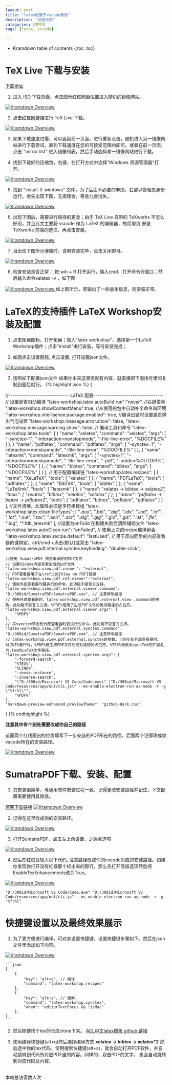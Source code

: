 ```yaml
---
layout: post
title: "latex配置于vscode教程"
description: "没啥说的"
categories: [教程]
tags: [latex, vscode]

---
```


* Kramdown table of contents
{:toc .toc}

# TeX Live 下载与安装
[下载地址](https://tug.org/texlive/acquire-iso.html)

1. 进入 ISO 下载页面，点击图示红框圈画位置进入随机的镜像网站。
<a class="post-image" href="{{site.url}}/images/2023-10-12-latex-on-vscode/1.jpg">
<img itemprop="image" data-src="{{site.url}}/images/2023-10-12-latex-on-vscode/1.jpg" src="/assets/javascripts/unveil/loader.gif" alt="Kramdown Overview" />
</a>

2. 点击红框圈链接进行 TeX Live 下载。
<a class="post-image" href="{{site.url}}/images/2023-10-12-latex-on-vscode/2.jpg">
<img itemprop="image" data-src="{{site.url}}/images/2023-10-12-latex-on-vscode/2.jpg" src="/assets/javascripts/unveil/loader.gif" alt="Kramdown Overview" />
</a>

3. 如果下载速度过慢，可以返回前一页面，进行重新点击，随机进入另一镜像网站进行下载尝试，直到下载速度在您的可接受范围内即可。或者在前一页面，点击 "mirror list" 进入镜像列表，然后手动选择某一镜像网站进行下载。

4. 找到下载好的压缩包，右键，在打开方式中选择“Windows 资源管理器"打开。
<a class="post-image" href="{{site.url}}/images/2023-10-12-latex-on-vscode/3.jpg">
<img itemprop="image" data-src="{{site.url}}/images/2023-10-12-latex-on-vscode/3.jpg" src="/assets/javascripts/unveil/loader.gif" alt="Kramdown Overview" />
</a>

5. 找到 "install-tl-windows" 文件，为了后面不必要的麻烦，右键以管理员身份运行。会先出现下图，无需理会，等会儿会消失。
<a class="post-image" href="{{site.url}}/images/2023-10-12-latex-on-vscode/4.jpg">
<img itemprop="image" data-src="{{site.url}}/images/2023-10-12-latex-on-vscode/4.jpg" src="/assets/javascripts/unveil/loader.gif" alt="Kramdown Overview" />
</a>

6. 出现下图后，需要进行路径的更改；由于 TeX Live 自带的 TeXworks 不怎么好用，并且此文主要将 vscode 作为 LaTeX 的编辑器，故而取消 安装 TeXworks 前端的选项，再点击安装。
<a class="post-image" href="{{site.url}}/images/2023-10-12-latex-on-vscode/5.jpg">
<img itemprop="image" data-src="{{site.url}}/images/2023-10-12-latex-on-vscode/5.jpg" src="/assets/javascripts/unveil/loader.gif" alt="Kramdown Overview" />
</a>

7. 当出现下图所示弹窗时，说明安装完毕，点击关闭即可。
<a class="post-image" href="{{site.url}}/images/2023-10-12-latex-on-vscode/6.jpg">
<img itemprop="image" data-src="{{site.url}}/images/2023-10-12-latex-on-vscode/6.jpg" src="/assets/javascripts/unveil/loader.gif" alt="Kramdown Overview" />
</a>

8. 检查安装是否正常： 按 win + R 打开运行，输入cmd，打开命令行窗口；然后输入命令xelatex -v ，如下图
<a class="post-image" href="{{site.url}}/images/2023-10-12-latex-on-vscode/7.jpg">
<img itemprop="image" data-src="{{site.url}}/images/2023-10-12-latex-on-vscode/7.jpg" src="/assets/javascripts/unveil/loader.gif" alt="Kramdown Overview" />
</a>
如上图所示，若输出了一些版本信息，则安装正常。

# LaTeX的支持插件 LaTeX Workshop安装及配置

1. 点击拓展图标，打开拓展；输入"latex workshop"，选择第一个LaTeX Workshop插件；点击"install"进行安装，等待安装完成；

2. 如图点击设置图标, 点击设置, 打开设置json文件。
<a class="post-image" href="{{site.url}}/images/2023-10-12-latex-on-vscode/8.jpg">
<img itemprop="image" data-src="{{site.url}}/images/2023-10-12-latex-on-vscode/8.jpg" src="/assets/javascripts/unveil/loader.gif" alt="Kramdown Overview" />
</a>

3. 按照如下配置json文件
如果你本来这里面就有内容，就直接把下面括号里的复制到最后就行。
{% highlight json %}
{  

//------------------------------LaTeX 配置----------------------------------
    // 设置是否自动编译
    "latex-workshop.latex.autoBuild.run":"never",
    //右键菜单
    "latex-workshop.showContextMenu":true,
    //从使用的包中自动补全命令和环境
    "latex-workshop.intellisense.package.enabled": true,
    //编译出错时设置是否弹出气泡设置
    "latex-workshop.message.error.show": false,
    "latex-workshop.message.warning.show": false,
    // 编译工具和命令
    "latex-workshop.latex.tools": [
        {
            "name": "xelatex",
            "command": "xelatex",
            "args": [
                "-synctex=1",
                "-interaction=nonstopmode",
                "-file-line-error",
                "%DOCFILE%"
            ]
        },
        {
            "name": "pdflatex",
            "command": "pdflatex",
            "args": [
                "-synctex=1",
                "-interaction=nonstopmode",
                "-file-line-error",
                "%DOCFILE%"
            ]
        },
        {
            "name": "latexmk",
            "command": "latexmk",
            "args": [
                "-synctex=1",
                "-interaction=nonstopmode",
                "-file-line-error",
                "-pdf",
                "-outdir=%OUTDIR%",
                "%DOCFILE%"
            ]
        },
        {
            "name": "bibtex",
            "command": "bibtex",
            "args": [
                "%DOCFILE%"
            ]
        }
    ],
    // 用于配置编译链
    "latex-workshop.latex.recipes": [
        {
            "name": "XeLaTeX",
            "tools": [
                "xelatex"
            ]
        },
        {
            "name": "PDFLaTeX",
            "tools": [
                "pdflatex"
            ]
        },
        {
            "name": "BibTeX",
            "tools": [
                "bibtex"
            ]
        },
        {
            "name": "LaTeXmk",
            "tools": [
                "latexmk"
            ]
        },
        {
            "name": "xelatex -> bibtex -> xelatex*2",
            "tools": [
                "xelatex",
                "bibtex",
                "xelatex",
                "xelatex"
            ]
        },
        {
            "name": "pdflatex -> bibtex -> pdflatex*2",
            "tools": [
                "pdflatex",
                "bibtex",
                "pdflatex",
                "pdflatex"
            ]
        }
    ],
    //文件清理。此属性必须是字符串数组
    "latex-workshop.latex.clean.fileTypes": [
        "*.aux",
        "*.bbl",
        "*.blg",
        "*.idx",
        "*.ind",
        "*.lof",
        "*.lot",
        "*.out",
        "*.toc",
        "*.acn",
        "*.acr",
        "*.alg",
        "*.glg",
        "*.glo",
        "*.gls",
        "*.ist",
        "*.fls",
        "*.log",
        "*.fdb_latexmk"
    ],
    //设置为onFaild 在构建失败后清除辅助文件
    "latex-workshop.latex.autoClean.run": "onFailed",
    // 使用上次的recipe编译组合
    "latex-workshop.latex.recipe.default": "lastUsed",
    // 用于反向同步的内部查看器的键绑定。ctrl/cmd +点击(默认)或双击
    "latex-workshop.view.pdf.internal.synctex.keybinding": "double-click",



    //使用 SumatraPDF 预览编译好的PDF文件
    // 设置VScode内部查看生成的pdf文件
    "latex-workshop.view.pdf.viewer": "external",
    // PDF查看器用于在\ref上的[View on PDF]链接
    "latex-workshop.view.pdf.ref.viewer":"external",
    // 使用外部查看器时要执行的命令。此功能不受官方支持。
    "latex-workshop.view.pdf.external.viewer.command": "D:/300id/SumatraPDF/SumatraPDF.exe", // 注意修改路径
    // 使用外部查看器时，latex-workshop.view.pdf.external.view .command的参数。此功能不受官方支持。%PDF%是用于生成PDF文件的绝对路径的占位符。
    "latex-workshop.view.pdf.external.viewer.args": [
        "%PDF%"
    ],
    // 将synctex转发到外部查看器时要执行的命令。此功能不受官方支持。
    "latex-workshop.view.pdf.external.synctex.command": "D:/300id/SumatraPDF/SumatraPDF.exe", // 注意修改路径
    // latex-workshop.view.pdf.external.synctex的参数。当同步到外部查看器时。%LINE%是行号，%PDF%是生成PDF文件的绝对路径的占位符，%TEX%是触发syncTeX的扩展名为.tex的LaTeX文件路径。
    "latex-workshop.view.pdf.external.synctex.args": [
        "-forward-search",
        "%TEX%",
        "%LINE%",
        "-reuse-instance",
        "-inverse-search",
        "\"D:/300id/Microsoft VS Code/Code.exe\" \"D:/300id/Microsoft VS Code/resources/app/out/cli.js\" --ms-enable-electron-run-as-node -r -g \"%f:%l\"",
        "%PDF%"
    ],
    "markdown-preview-enhanced.previewTheme": "github-dark.css"
}
{% endhighlight %}


**注意其中有个别处需要改成你自己的路径** 

前面两个红线画出的位置填写下一步安装的PDF所在的路径，后面两个记得改成你vscode所在的安装路径。

<a class="post-image" href="{{site.url}}/images/2023-10-12-latex-on-vscode/9.jpg">
<img itemprop="image" data-src="{{site.url}}/images/2023-10-12-latex-on-vscode/9.jpg" src="/assets/javascripts/unveil/loader.gif" alt="Kramdown Overview" />
</a>

# SumatraPDF下载、安装、配置

1. 其安装很简单，与通用软件安装过程一致，记得更改安装路径并记住，下文配置需要使用其路径。

[官网下载链接](https://www.sumatrapdfreader.org/download-free-pdf-viewer)
<a class="post-image" href="{{site.url}}/images/2023-10-12-latex-on-vscode/10.jpg">
<img itemprop="image" data-src="{{site.url}}/images/2023-10-12-latex-on-vscode/10.jpg" src="/assets/javascripts/unveil/loader.gif" alt="Kramdown Overview" />
</a>


2. 记得在这里改成你的安装路径。
<a class="post-image" href="{{site.url}}/images/2023-10-12-latex-on-vscode/9.jpg">
<img itemprop="image" data-src="{{site.url}}/images/2023-10-12-latex-on-vscode/9.jpg" src="/assets/javascripts/unveil/loader.gif" alt="Kramdown Overview" />
</a>

3. 打开SumatraPDF，点击左上角设置，之后点选项
<a class="post-image" href="{{site.url}}/images/2023-10-12-latex-on-vscode/11.jpg">
<img itemprop="image" data-src="{{site.url}}/images/2023-10-12-latex-on-vscode/11.jpg" src="/assets/javascripts/unveil/loader.gif" alt="Kramdown Overview" />
</a>

4. 然后在红框处输入以下代码, 注意路径改成你的vscode对应的安装路径。如果你发现你打开没有红框那个标出来的那行，那么先打开高级选项然后把EnableTexEnhancements改为True。
<a class="post-image" href="{{site.url}}/images/2023-10-12-latex-on-vscode/12.jpg">
<img itemprop="image" data-src="{{site.url}}/images/2023-10-12-latex-on-vscode/12.jpg" src="/assets/javascripts/unveil/loader.gif" alt="Kramdown Overview" />
</a>

```shell
"D:/300id/Microsoft VS Code/Code.exe" "D:/300id/Microsoft VS Code/resources/app/out/cli.js" --ms-enable-electron-run-as-node -r -g "%f:%l"
```


# 快捷键设置以及最终效果展示

1. 为了更方便进行编译，可对其设置快捷键，设置快捷键步骤如下。然后在json文件里添加如下内容。
<a class="post-image" href="{{site.url}}/images/2023-10-12-latex-on-vscode/14.jpg">
<img itemprop="image" data-src="{{site.url}}/images/2023-10-12-latex-on-vscode/14.jpg" src="/assets/javascripts/unveil/loader.gif" alt="Kramdown Overview" />
</a>

    ```json
    [
        {
            "key": "alt+q", // 编译
            "command": "latex-workshop.recipes"
        },
        {
            "key": "alt+s", // 搜索
            "command": "latex-workshop.synctex",
            "when": "editorTextFocus && !isMac"
        },
    ]
    ```


2. 然后随便找个tex的仓库clone下来。
[ACL中文latex模板 github 链接](https://github.com/godweiyang/Latex-Chinese-Double-Column-Template)


3. 使用编译快捷键(alt+q)然后选择编译方式
**xelatex -> bibtex -> xelatex*2**
然后选中你的tex代码，使用搜索快捷键(alt+s)，就会自动打开PDF软件，并自动跳转到代码所对应PDF里的内容。同样的，双击PDF的文字，
也会自动跳转到对应代码处内容。


<!-- Link Gitalk 的支持文件  -->
<link rel="stylesheet" href="https://unpkg.com/gitalk/dist/gitalk.css">
<script src="https://unpkg.com/gitalk@latest/dist/gitalk.min.js"></script>
<div id="gitalk-container"></div>
<script type="text/javascript">
    var gitalk = new Gitalk({

    // gitalk的主要参数
        clientID: '33599ca507921d70615d',
        clientSecret: '1e6229b3a409aac51d5d51dc5458a9c257ca59a9',
        repo: '300id.github.io',
        owner: '300id',
        admin: ['300id'],
        id:'2023-10-12-latex-on-vscode',

    });
    gitalk.render('gitalk-container');
</script>
<!-- Gitalk end -->

<script async src="//busuanzi.ibruce.info/busuanzi/2.3/busuanzi.pure.mini.js"></script>
<span id="busuanzi_container_site_uv"><br>
  本站总访客数<span id="busuanzi_value_site_uv"></span>人次
</span>
